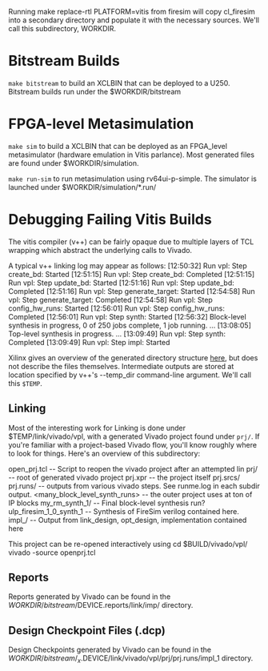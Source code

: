 
Running make replace-rtl PLATFORM=vitis from firesim will copy cl_firesim into a secondary directory
and populate it with the necessary sources. We'll call this subdirectory, WORKDIR.

# Bitstream Builds

`make bitstream` to build an XCLBIN that can be deployed to a U250. Bitstream builds run under the $WORKDIR/bitstream

# FPGA-level Metasimulation

`make sim` to build a XCLBIN that can be deployed as an FPGA\_level metasimulator (hardware emulation in Vitis parlance). Most generated
files are found under $WORKDIR/simulation.

`make run-sim` to run metasimulation using rv64ui-p-simple. The simulator is launched under $WORKDIR/simulation/*.run/

# Debugging Failing Vitis Builds

The vitis compiler (v++) can be fairly opaque due to multiple layers of TCL
wrapping which abstract the underlying calls to Vivado.

A typical v++ linking log may appear as follows:
[12:50:32] Run vpl: Step create_bd: Started
[12:51:15] Run vpl: Step create_bd: Completed
[12:51:15] Run vpl: Step update_bd: Started
[12:51:16] Run vpl: Step update_bd: Completed
[12:51:16] Run vpl: Step generate_target: Started
[12:54:58] Run vpl: Step generate_target: Completed
[12:54:58] Run vpl: Step config_hw_runs: Started
[12:56:01] Run vpl: Step config_hw_runs: Completed
[12:56:01] Run vpl: Step synth: Started
[12:56:32] Block-level synthesis in progress, 0 of 250 jobs complete, 1 job running.
...
[13:08:05] Top-level synthesis in progress.
...
[13:09:49] Run vpl: Step synth: Completed
[13:09:49] Run vpl: Step impl: Started

Xilinx gives an overview of the generated directory structure
[here](https://www.xilinx.com/html_docs/xilinx2021_1/vitis_doc/output_dir.html),
but does not describe the files themselves. Intermediate outputs are stored at
location specified by v++'s --temp_dir command-line argument. We'll call this `$TEMP`.

## Linking
Most of the interesting work for Linking is done under $TEMP/link/vivado/vpl,
with a generated Vivado project found under `prj/`.  If you're familiar with a
project-based Vivado flow, you'll know roughly where to look for things.
Here's an overview of this subdirectory:

open\_prj.tcl -- Script to reopen the vivado project after an attempted lin
prj/ -- root of generated vivado project
   prj.xpr -- the project itself
   prj.srcs/
   prj.runs/ -- outputs from various vivado steps. See runme.log in each subdir output.
        <many_block_level_synth_runs> --  the outer project uses at ton of IP blocks
        my_rm_synth_1/ -- Final block-level synthesis run?
        ulp_firesim_1_0_synth_1 -- Synthesis of FireSim verilog contained here.
        impl_<N>/ -- Output from link_design, opt_design, implementation contained here



This project can be re-opened interactively using
cd $BUILD/vivado/vpl/
vivado -source openprj.tcl

## Reports

Reports generated by Vivado can be found in the $WORKDIR/bitstream/$DEVICE.reports/link/imp/ directory.

## Design Checkpoint Files (.dcp)

Design Checkpoints generated by Vivado can be found in the $WORKDIR/bitstream/_x.$DEVICE/link/vivado/vpl/prj/prj.runs/impl_1 directory.

